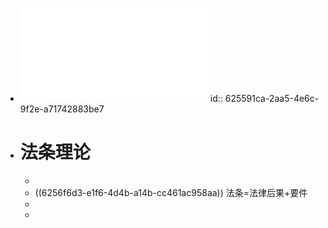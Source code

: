- ![法学方法论.pdf](../assets/法学方法论_1649779440687_0.pdf)
  id:: 625591ca-2aa5-4e6c-9f2e-a71742883be7
- # 法条理论
	-
	- ((6256f6d3-e1f6-4d4b-a14b-cc461ac958aa))
	  法条=法律后果+要件
	-
	-